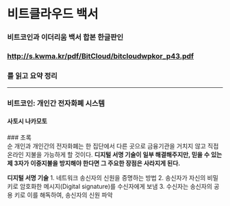 # 비트클라우드 백서

### 비트코인과 이더리움 백서 합본 한글판인
### http://s.kwma.kr/pdf/BitCloud/bitcloudwpkor_p43.pdf
### 를 읽고 요약 정리

---
### 비트코인: 개인간 전자화폐 시스템
#### 사토시 나카모토

<p>
### 초록
<br>
순 개인과 개인간의 전자화폐는 한 집단에서 다른 곳으로
금융기관을 거치지 않고 직접 온라인 지불을 가능하게 할 것이다.
<b>디지털 서명 기술이 일부 해결해주지만, 믿을 수 있는 제 3자가
이중지불을 방지해야 한다면 그 주요한 장점은 사라지게 된다.</b> 

<p><b>디지털 서명 기술</b>
1. 네트워크 송신자의 신원을 증명하는 방법
2. 송신자가 자신의 비밀키로 암호화한 메시지(Digital signature)를 수신자에게 보냄 
3. 수신자는 송신자의 공용 키로 이를 해독하여, 송신자의 신원 파악

</p>

</p>
